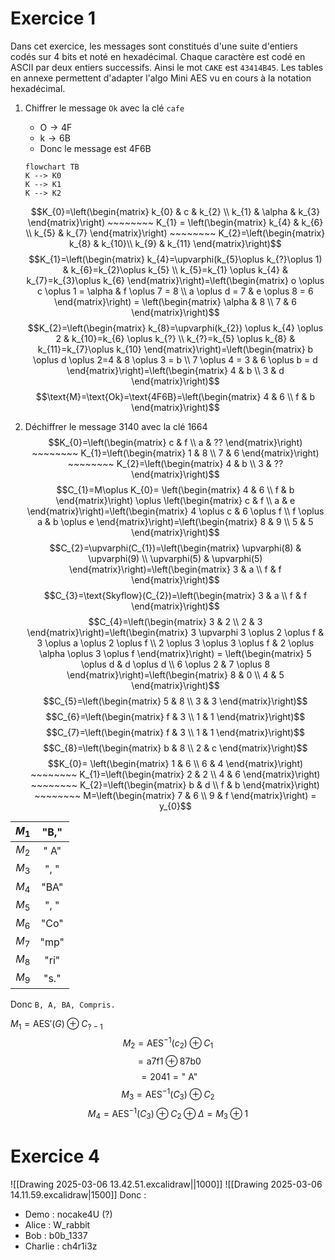 # Exercice 1

Dans cet exercice, les messages sont constitués d'une suite d'entiers codés sur 4 bits et noté en hexadécimal. Chaque caractère est codé en ASCII par deux entiers successifs. Ainsi le mot `CAKE` est `43414B45`. Les tables en annexe permettent d'adapter l'algo Mini AES vu en cours à la notation hexadécimal.

1. Chiffrer le message `Ok` avec la clé `cafe`
	- $\text{O} \to \text{4F}$
	- $\text{k} \to \text{6B}$
	- Donc le message est $\text{4F6B}$

	```mermaid
	flowchart TB
	K --> K0
	K --> K1
	K --> K2
	```

	$$K_{0}=\left(\begin{matrix}
    k_{0} & c & k_{2} \\
    k_{1} & \alpha & k_{3}
    \end{matrix}\right) ~~~~~~~~ K_{1} = \left(\begin{matrix}
    k_{4} & k_{6} \\
    k_{5} & k_{7}
    \end{matrix}\right) ~~~~~~~~ K_{2}=\left(\begin{matrix}
    k_{8} & k_{10}\\
    k_{9} & k_{11}
    \end{matrix}\right)$$
	$$K_{1}=\left(\begin{matrix}
    k_{4}=\upvarphi(k_{5}\oplus k_{?}\oplus 1) & k_{6}=k_{2}\oplus k_{5} \\
    k_{5}=k_{1} \oplus k_{4} & k_{7}=k_{3}\oplus k_{6}
    \end{matrix}\right)=\left(\begin{matrix}
    o \oplus c \oplus 1 = \alpha & f \oplus 7 = 8 \\
    a \oplus d = 7 & e \oplus 8 = 6
    \end{matrix}\right) = \left(\begin{matrix}
    \alpha & 8 \\
    7  &  6
    \end{matrix}\right)$$
	$$K_{2}=\left(\begin{matrix}
    k_{8}=\upvarphi(k_{2}) \oplus k_{4} \oplus 2 & k_{10}=k_{6} \oplus k_{?} \\
    k_{?}=k_{5} \oplus k_{8} & k_{11}=k_{7}\oplus k_{10}
    \end{matrix}\right)=\left(\begin{matrix}
    b \oplus d \oplus 2=4 & 8 \oplus 3 = b \\
    7 \oplus 4 = 3 & 6 \oplus b = d
    \end{matrix}\right)=\left(\begin{matrix}
    4 & b \\
    3 & d
    \end{matrix}\right)$$
    $$\text{M}=\text{Ok}=\text{4F6B}=\left(\begin{matrix}
    4 & 6 \\
    f & b
    \end{matrix}\right)$$
2. Déchiffrer le message $\text{3140}$ avec la clé $\text{1664}$
	$$K_{0}=\left(\begin{matrix}
    c & f \\
    a & ??
    \end{matrix}\right) ~~~~~~~~ K_{1}=\left(\begin{matrix}
    1 & 8 \\
    7 & 6
    \end{matrix}\right) ~~~~~~~~ K_{2}=\left(\begin{matrix}
    4 & b \\
    3 & ??
    \end{matrix}\right)$$
	$$C_{1}=M\oplus K_{0}= \left(\begin{matrix}
    4 & 6 \\
    f & b
    \end{matrix}\right) \oplus \left(\begin{matrix}
    c & f \\
    a & e
    \end{matrix}\right)=\left(\begin{matrix}
    4 \oplus c & 6 \oplus f \\
    f \oplus a & b \oplus e
    \end{matrix}\right)=\left(\begin{matrix}
    8 & 9 \\
    5 & 5
    \end{matrix}\right)$$
    $$C_{2}=\upvarphi(C_{1})=\left(\begin{matrix}
    \upvarphi(8) & \upvarphi(9) \\
    \upvarphi(5) & \upvarphi(5)
    \end{matrix}\right)=\left(\begin{matrix}
    3 & a \\
    f & f
    \end{matrix}\right)$$
	$$C_{3}=\text{Skyflow}(C_{2})=\left(\begin{matrix}
    3 & a  \\
    f & f
    \end{matrix}\right)$$
	$$C_{4}=\left(\begin{matrix}
    3 & 2 \\
    2 & 3 
    \end{matrix}\right)=\left(\begin{matrix}
    3 \upvarphi 3 \oplus 2 \oplus f & 3 \oplus a \oplus 2 \oplus f \\
    2 \oplus 3 \oplus 3 \oplus f & 2 \oplus \alpha \oplus 3 \oplus f
    \end{matrix}\right) = \left(\begin{matrix}
    5 \oplus d & d \oplus d \\
    6 \oplus 2 & 7 \oplus 8
    \end{matrix}\right)=\left(\begin{matrix}
    8 & 0 \\
    4 & 5
    \end{matrix}\right)$$
    $$C_{5}=\left(\begin{matrix}
    5 & 8 \\
    3 & 3
    \end{matrix}\right)$$
	$$C_{6}=\left(\begin{matrix}
    f & 3 \\
    1 & 1
    \end{matrix}\right)$$
    $$C_{7}=\left(\begin{matrix}
    f & 3 \\
    1 & 1
    \end{matrix}\right)$$
    $$C_{8}=\left(\begin{matrix}
    b & 8 \\
    2 & c
    \end{matrix}\right)$$
    $$K_{0}= \left(\begin{matrix}
    1 & 6 \\
    6 & 4
    \end{matrix}\right) ~~~~~~~~ K_{1}=\left(\begin{matrix}
    2 & 2 \\
    4 & 6 
    \end{matrix}\right) ~~~~~~~~ K_{2}=\left(\begin{matrix}
    b & d \\
    f & b
    \end{matrix}\right) ~~~~~~~~ M=\left(\begin{matrix}
    7 & 6 \\
    9 & f
    \end{matrix}\right) = y_{0}$$

| $M_{1}$ | "B," |
| :-----: | :--: |
| $M_{2}$ | " A" |
| $M_{3}$ | ", " |
| $M_{4}$ | "BA" |
| $M_{5}$ | ", " |
| $M_{6}$ | "Co" |
| $M_{7}$ | "mp" |
| $M_{8}$ | "ri" |
| $M_{9}$ | "s." |

Donc `B, A, BA, Compris.`

$M_{1}=\text{AES}'(G)\oplus C_{?-1}$
$$M_{2}=\text{AES}^{-1}(c_{2})\oplus C_{1}$$
$$=\text{a7f1} \oplus \text{87b0}$$
$$=\text{2041}=\text{" A"}$$
$$M_{3}=\text{AES}^{-1}(C_{3})\oplus C_{2}$$
$$M_{4}=\text{AES}^{-1}(C_{3}) \oplus C_{2} \oplus \Delta = M_{3} \oplus 1$$

# Exercice 4

 ![[Drawing 2025-03-06 13.42.51.excalidraw||1000]]
   ![[Drawing 2025-03-06 14.11.59.excalidraw|1500]]
   Donc : 
   - Demo : nocake4U (?)
   - Alice : W_rabbit
   - Bob : b0b_1337
   - Charlie : ch4r1i3z